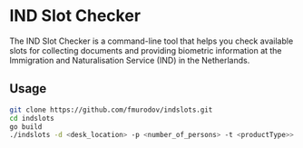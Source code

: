# IND Slot Checker

The IND Slot Checker is a command-line tool that helps you check available slots for collecting documents and providing biometric information at the Immigration and Naturalisation Service (IND) in the Netherlands.

## Usage

```bash
git clone https://github.com/fmurodov/indslots.git
cd indslots
go build
./indslots -d <desk_location> -p <number_of_persons> -t <productType>>
```
